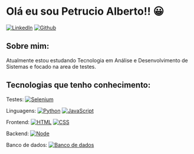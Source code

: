 # Olá eu sou Petrucio Alberto!! 😀

[![LinkedIn](https://img.shields.io/badge/LinkedIn-0077B5?style=for-the-badge&logo=linkedin&logoColor=white)](https://www.linkedin.com/feed/) [![Github](https://img.shields.io/badge/GitHub-100000?style=for-the-badge&logo=github&logoColor=white)](https://github.com/PetrucioAlberto)

## Sobre mim:

Atualmente estou estudando Tecnologia em Análise e Desenvolvimento de Sistemas e
focado na area de testes.





## Tecnologias que tenho conhecimento:

Testes:     [![Selenium](https://img.shields.io/badge/Selenium-43B02A?style=for-the-badge&logo=Selenium&logoColor=white)]()

Linguagens:     [![Python](https://img.shields.io/badge/Python-14354C?style=for-the-badge&logo=python&logoColor=white)]()   [![JavaScript](https://img.shields.io/badge/JavaScript-F7DF1E?style=for-the-badge&logo=javascript&logoColor=black)]()

Frontend:       [![HTML]( https://img.shields.io/badge/HTML5-E34F26?style=for-the-badge&logo=html5&logoColor=white)]() 
    [![CSS](https://img.shields.io/badge/CSS3-1572B6?style=for-the-badge&logo=css3&logoColor=white)]() 

Backend:     [![Node](https://img.shields.io/badge/Node.js-43853D?style=for-the-badge&logo=node.js&logoColor=white)]()


Banco de dados:     [![Banco de dados]( https://img.shields.io/badge/MySQL-005C84?style=for-the-badge&logo=mysql&logoColor=white)]()